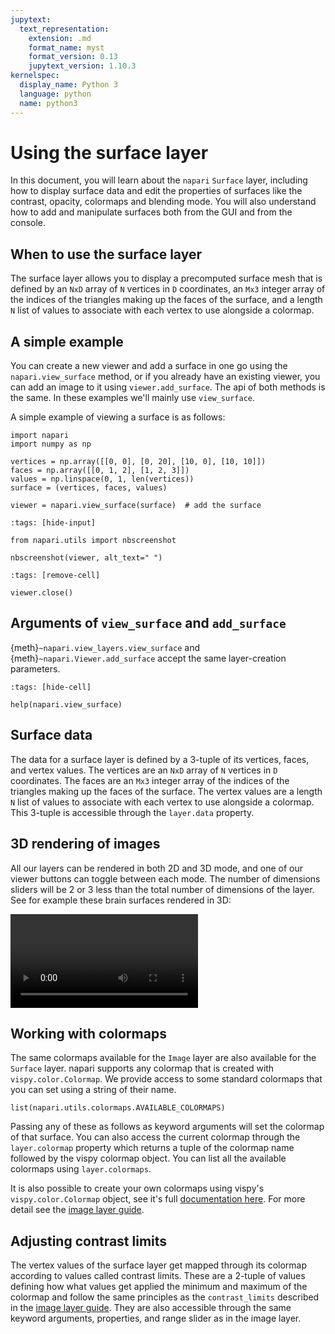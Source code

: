 ```yaml
---
jupytext:
  text_representation:
    extension: .md
    format_name: myst
    format_version: 0.13
    jupytext_version: 1.10.3
kernelspec:
  display_name: Python 3
  language: python
  name: python3
---
```


# Using the surface layer

In this document, you will learn about the `napari` `Surface` layer, including
how to display surface data and edit the properties of surfaces like the
contrast, opacity, colormaps and blending mode. You will also understand how to
add and manipulate surfaces both from the GUI and from the console.

## When to use the surface layer

The surface layer allows you to display a precomputed surface mesh that is
defined by an `NxD` array of `N` vertices in `D` coordinates, an `Mx3` integer
array of the indices of the triangles making up the faces of the surface, and a
length `N` list of values to associate with each vertex to use alongside a
colormap.

## A simple example

You can create a new viewer and add a surface in one go using the
`napari.view_surface` method, or if you already have an existing viewer, you can
add an image to it using `viewer.add_surface`. The api of both methods is the
same. In these examples we'll mainly use `view_surface`.

A simple example of viewing a surface is as follows:

```{code-cell} python
import napari
import numpy as np

vertices = np.array([[0, 0], [0, 20], [10, 0], [10, 10]])
faces = np.array([[0, 1, 2], [1, 2, 3]])
values = np.linspace(0, 1, len(vertices))
surface = (vertices, faces, values)

viewer = napari.view_surface(surface)  # add the surface
```

```{code-cell} python
:tags: [hide-input]

from napari.utils import nbscreenshot

nbscreenshot(viewer, alt_text=" ")
```

```{code-cell} python
:tags: [remove-cell]

viewer.close()
```

## Arguments of `view_surface` and `add_surface`

{meth}`~napari.view_layers.view_surface` and {meth}`~napari.Viewer.add_surface`
accept the same layer-creation parameters.

```{code-cell} python
:tags: [hide-cell]

help(napari.view_surface)
```

## Surface data

The data for a surface layer is defined by a 3-tuple of its vertices, faces, and
vertex values. The vertices are an `NxD` array of `N` vertices in `D`
coordinates. The faces are an `Mx3` integer array of the indices of the
triangles making up the faces of the surface. The vertex values are a length `N`
list of values to associate with each vertex to use alongside a colormap. This
3-tuple is accessible through the `layer.data` property.

## 3D rendering of images

All our layers can be rendered in both 2D and 3D mode, and one of our viewer
buttons can toggle between each mode. The number of dimensions sliders will be 2
or 3 less than the total number of dimensions of the layer. See for example
these brain surfaces rendered in 3D:

![image: brain surface](../../images/brain_surface.webm)

## Working with colormaps

The same colormaps available for the `Image` layer are also available for the
`Surface` layer. napari supports any colormap that is created with
`vispy.color.Colormap`. We provide access to some standard colormaps that you
can set using a string of their name.

```{code-cell} python
list(napari.utils.colormaps.AVAILABLE_COLORMAPS)
```

Passing any of these as follows as keyword arguments will set the colormap of
that surface. You can also access the current colormap through the
`layer.colormap` property which returns a tuple of the colormap name followed by
the vispy colormap object. You can list all the available colormaps using
`layer.colormaps`.

It is also possible to create your own colormaps using vispy's
`vispy.color.Colormap` object, see it's full
[documentation here](https://vispy.org/api/vispy.color.colormap.html#vispy.color.colormap.Colormap).
For more detail see the [image layer guide](./image).

## Adjusting contrast limits

The vertex values of the surface layer get mapped through its colormap according
to values called contrast limits. These are a 2-tuple of values defining how
what values get applied the minimum and maximum of the colormap and follow the
same principles as the `contrast_limits` described in the [image layer
guide](./image). They are also accessible through the same keyword arguments,
properties, and range slider as in the image layer.
